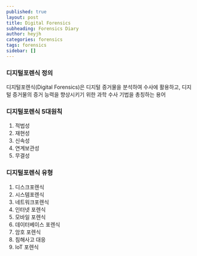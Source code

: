 ```yaml
---
published: true
layout: post
title: Digital Forensics 
subheading: Forensics Diary
author: heyjh
categories: forensics
tags: forensics
sidebar: []
---
```

<!-- 
#### 디지털포렌식 공부 일기 #### -->

### 디지털포렌식 정의 ### 
디지털포렌식(Digital Forensics)은 디지털 증거물을 분석하여 수사에 활용하고, 디지털 증거물의 증거 능력을 향상시키기 위한 과학 수사 기법을 총칭하는 용어


### 디지털포렌식 5대원칙 ###
1. 적법성
2. 재현성
3. 신속성
4. 연계보관성
5. 무결성


### 디지털포렌식 유형 ### 
1. 디스크포렌식
2. 시스템포렌식
3. 네트워크포렌식
4. 인터넷 포렌식
5. 모바일 포렌식
6. 데이터베이스 포렌식
7. 암호 포렌식
8. 침해사고 대응
9. IoT 포렌식
